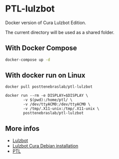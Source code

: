 # PTL-lulzbot

Docker version of Cura Lulzbot Edition.

The current directory will be used as a shared folder.

## With Docker Compose

```bash
docker-compose up -d
```

## With docker run on Linux

    docker pull posttenebraslab/ptl-lulzbot

    docker run --rm -e DISPLAY=$DISPLAY \
            -v $(pwd):/home/ptl/ \
            -v /dev/ttyACM0:/dev/ttyACM0 \
            -v /tmp/.X11-unix:/tmp/.X11-unix \
            posttenebraslab/ptl-lulzbot

## More infos

- [Lulzbot](https://www.lulzbot.com)
- [Lulzbot Cura Debian installation](https://www.lulzbot.com/cura/debian-installation)
- [PTL](https://www.posttenebraslab.ch)
